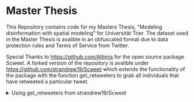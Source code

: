 # Master Thesis

This Repository contains code for my Masters Thesis, "Modeling disinformation with spatial modeling" for Universität Trier. The dataset used in the Master Thesis is avalible in an obfuscated format due to data protection rules and Terms of Service from Twitter.

Special Thanks to https://github.com/Altimis for the open source package Scweet. A forked version of the repository is avalible under https://github.com/strandrew19/Scweet which extends the functionality of the package with the function get_retweeters to grab all individuals that have retweeted a particular tweet. 

<details><summary>Using get_retweeters from strandrew19/Scweet</summary>
<p>
To enable the get_retweeters function, ensure that the .env variable has been set to enable logins for twitter scraping (instructions are avalible under the github repo)

get_retweeters has been modeled after get_users_following, get_users_followers and thus all variables are comparable except for the addition of tweets. 

To invoke get_retweeters using the example below:

tweets_dict = {'TwitterUsername':['Number corresponding to tweet']}
test = get_retweeters(list(tweets_dict.keys()), tweets_dict, env_path, headless=False, file_path=repo)

The values of the dictionary correspond to the tweet number that comes immediately after the status.

Remeber to set file_path variable as well to ensure the file will be written out (in json format)
</p>
</details>
